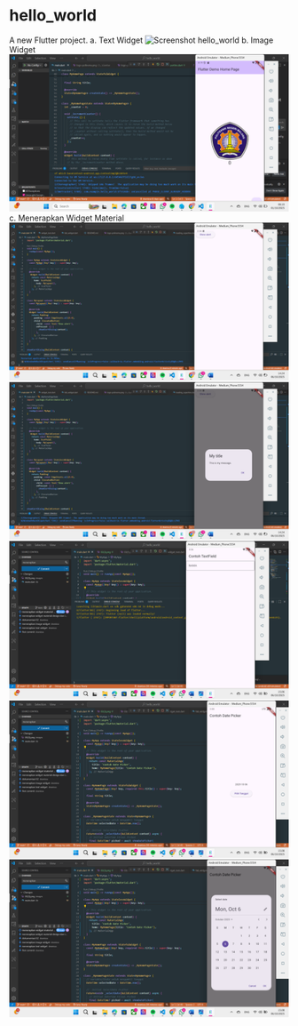 # hello_world

A new Flutter project.
a. Text Widget
![Screenshot hello_world](images/01.png)
b. Image Widget
![Screenshot hello_world](images/02.png)
c. Menerapkan Widget Material
![Screenshot hello_world](images/03(1).png)
![Screenshot hello_world](images/03(2).png)
![Screenshot hello_world](images/03(3).png)
![Screenshot hello_world](images/03(4).png)
![Screenshot hello_world](images/03(5).png)